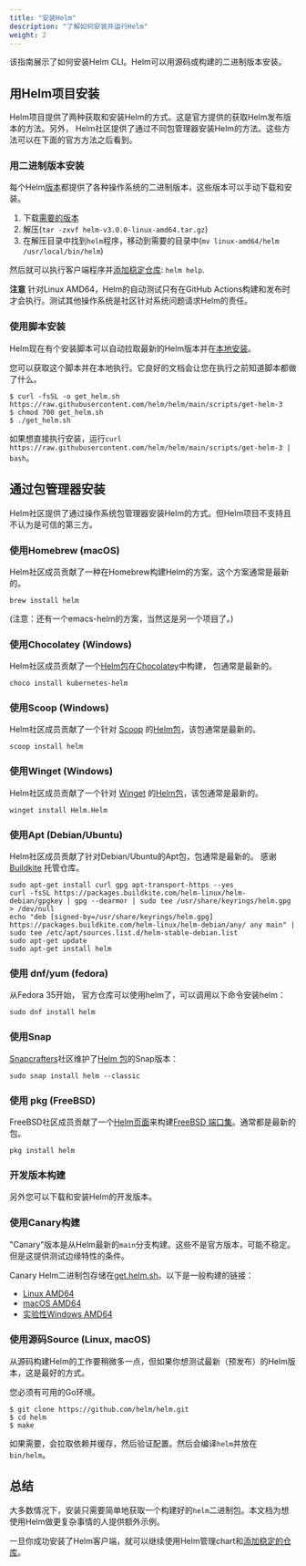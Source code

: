 ```yaml
---
title: "安装Helm"
description: "了解如何安装并运行Helm"
weight: 2
---
```


该指南展示了如何安装Helm CLI。Helm可以用源码或构建的二进制版本安装。

## 用Helm项目安装

Helm项目提供了两种获取和安装Helm的方式。这是官方提供的获取Helm发布版本的方法。另外，
Helm社区提供了通过不同包管理器安装Helm的方法。这些方法可以在下面的官方方法之后看到。

### 用二进制版本安装

每个Helm[版本](https://github.com/helm/helm/releases)都提供了各种操作系统的二进制版本，这些版本可以手动下载和安装。

1. 下载[需要的版本](https://github.com/helm/helm/releases)
2. 解压(`tar -zxvf helm-v3.0.0-linux-amd64.tar.gz`)
3. 在解压目录中找到`helm`程序，移动到需要的目录中(`mv linux-amd64/helm /usr/local/bin/helm`)

然后就可以执行客户端程序并[添加稳定仓库](https://helm.sh/zh/docs/intro/quickstart/#初始化): `helm help`.

**注意** 针对Linux AMD64，Helm的自动测试只有在GitHub Actions构建和发布时才会执行。测试其他操作系统是社区针对系统问题请求Helm的责任。

### 使用脚本安装

Helm现在有个安装脚本可以自动拉取最新的Helm版本并在[本地安装](https://raw.githubusercontent.com/helm/helm/main/scripts/get-helm-3)。

您可以获取这个脚本并在本地执行。它良好的文档会让您在执行之前知道脚本都做了什么。

```console
$ curl -fsSL -o get_helm.sh https://raw.githubusercontent.com/helm/helm/main/scripts/get-helm-3
$ chmod 700 get_helm.sh
$ ./get_helm.sh
```

如果想直接执行安装，运行`curl https://raw.githubusercontent.com/helm/helm/main/scripts/get-helm-3
| bash`。

## 通过包管理器安装

Helm社区提供了通过操作系统包管理器安装Helm的方式。但Helm项目不支持且不认为是可信的第三方。

### 使用Homebrew (macOS)

Helm社区成员贡献了一种在Homebrew构建Helm的方案，这个方案通常是最新的。

```console
brew install helm
```

(注意：还有一个emacs-helm的方案，当然这是另一个项目了。)

### 使用Chocolatey (Windows)

Helm社区成员贡献了一个[Helm包](https://chocolatey.org/packages/kubernetes-helm)在[Chocolatey](https://chocolatey.org/)中构建，
包通常是最新的。

```console
choco install kubernetes-helm
```

### 使用Scoop (Windows)

Helm社区成员贡献了一个针对 [Scoop](https://scoop.sh) 的[Helm包](https://github.com/ScoopInstaller/Main/blob/master/bucket/helm.json)，该包通常是最新的。

```console
scoop install helm
```

### 使用Winget (Windows)

Helm社区成员贡献了一个针对 [Winget](https://learn.microsoft.com/en-us/windows/package-manager/) 的[Helm包](https://github.com/microsoft/winget-pkgs/tree/master/manifests/h/Helm/Helm)，该包通常是最新的。

```console
winget install Helm.Helm
```

### 使用Apt (Debian/Ubuntu)

Helm社区成员贡献了针对Debian/Ubuntu的Apt包，包通常是最新的。
感谢 [Buildkite](https://buildkite.com/organizations/helm-linux/packages/registries/helm-debian) 托管仓库。

```console
sudo apt-get install curl gpg apt-transport-https --yes
curl -fsSL https://packages.buildkite.com/helm-linux/helm-debian/gpgkey | gpg --dearmor | sudo tee /usr/share/keyrings/helm.gpg > /dev/null
echo "deb [signed-by=/usr/share/keyrings/helm.gpg] https://packages.buildkite.com/helm-linux/helm-debian/any/ any main" | sudo tee /etc/apt/sources.list.d/helm-stable-debian.list
sudo apt-get update
sudo apt-get install helm
```

### 使用 dnf/yum (fedora)

从Fedora 35开始， 官方仓库可以使用helm了，可以调用以下命令安装helm：

```console
sudo dnf install helm
```

### 使用Snap

[Snapcrafters](https://github.com/snapcrafters)社区维护了[Helm 包](https://snapcraft.io/helm)的Snap版本：

```console
sudo snap install helm --classic
```

### 使用 pkg (FreeBSD)

FreeBSD社区成员贡献了一个[Helm页面](https://www.freshports.org/sysutils/helm)来构建[FreeBSD
端口集](https://man.freebsd.org/ports)。通常都是最新的包。

```console
pkg install helm
```

### 开发版本构建

另外您可以下载和安装Helm的开发版本。

### 使用Canary构建

"Canary"版本是从Helm最新的`main`分支构建。这些不是官方版本，可能不稳定。但是这提供测试边缘特性的条件。

Canary Helm二进制包存储在[get.helm.sh](https://get.helm.sh)。以下是一般构建的链接：

- [Linux AMD64](https://get.helm.sh/helm-canary-linux-amd64.tar.gz)
- [macOS AMD64](https://get.helm.sh/helm-canary-darwin-amd64.tar.gz)
- [实验性Windows AMD64](https://get.helm.sh/helm-canary-windows-amd64.zip)

### 使用源码Source (Linux, macOS)

从源码构建Helm的工作要稍微多一点，但如果你想测试最新（预发布）的Helm版本，这是最好的方式。

您必须有可用的Go环境。

```console
$ git clone https://github.com/helm/helm.git
$ cd helm
$ make
```

如果需要，会拉取依赖并缓存，然后验证配置。然后会编译`helm`并放在`bin/helm`。

## 总结

大多数情况下，安装只需要简单地获取一个构建好的`helm`二进制包。本文档为想使用Helm做更复杂事情的人提供额外示例。

一旦你成功安装了Helm客户端，就可以继续使用Helm管理chart和[添加稳定的仓库](https://helm.sh/zh/docs/intro/quickstart/#初始化)。
